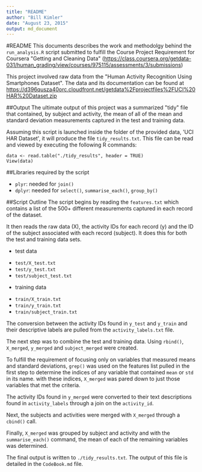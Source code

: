 ```yaml
---
title: "README"
author: "Bill Kimler"
date: "August 23, 2015"
output: md_document
---
```


#README
This documents describes the work and methodolgy behind the `run_analysis.R` script submitted to fulfill the Course Project Requirement for Coursera "Getting and Cleaning Data"  (https://class.coursera.org/getdata-031/human_grading/view/courses/975115/assessments/3/submissions)

This project involved raw data from the "Human Activity Recognition Using Smartphones Dataset". The data and its documentation can be found at https://d396qusza40orc.cloudfront.net/getdata%2Fprojectfiles%2FUCI%20HAR%20Dataset.zip

##Output
The ultimate output of this project was a summarized "tidy" file that contained, by subject and activity, the mean of all of the mean and standard deviation measurements captured in the test and training data.

Assuming this script is launched inside the folder of the provided data, 'UCI HAR Dataset', it will produce the file `tidy_results.txt`. This file can be read and viewed by executing the following R commands:

```
data <- read.table("./tidy_results", header = TRUE) 
View(data)
```

##Libraries required by the script
* `plyr`: needed for `join()`
* `dplyr`: needed for `select()`, `summarise_each()`, `group_by()`

##Script Outline
The script begins by reading the `features.txt` which contains a list of the 500+ different measurements captured in each record of the dataset.

It then reads the raw data (X), the activity IDs for each record (y) and the ID of the subject associated with each record (subject). It does this for both the test and training data sets.

* test data
+ `test/X_test.txt`
+ `test/y_test.txt`
+ `test/subject_test.txt`
* training data
+ `train/X_train.txt`
+ `train/y_train.txt`
+ `train/subject_train.txt`

The conversion between the activity IDs found in `y_test` and `y_train` and their descriptive labels are pulled from the `activity_labels.txt` file.

The next step was to combine the test and training data. Using `rbind()`, `X_merged`, `y_merged` and `subject_merged` were created.

To fulfill the requirement of focusing only on variables that measured means and standard deviations, `grep()` was used on the features list pulled in the first step to determine the indices of any variable that contained `mean` or `std` in its name. with these indices, `X_merged` was pared down to just those variables that met the criteria.

The activity IDs found in `y_merged` were converted to their text descriptions found in `activity_labels` through a join on the `activity_id`.

Next, the subjects and activities were merged with `X_merged` through a `cbind()` call.

Finally, `X_merged` was grouped by subject and activity and with the `summarise_each()` command, the mean of each of the remaining variables was determined.

The final output is written to `./tidy_results.txt`. The output of this file is detailed in the `CodeBook.md` file.